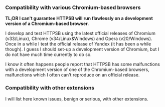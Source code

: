 ### Compatibility with various Chromium-based browsers

**TL;DR I can't guarantee HTTPSB will run flawlessly on a development version of a Chromium-based browser.**

I develop and test HTTPSB using the latest official releases of Chromium (v33/Linux), Chrome (v34/Linux&Windows) and Opera (v20/Windows). Once in a while I test the official release of Yandex (it has been a while though). I guess I should set-up a development version of Chromium, but I do not have much time currently to do so.

I know it often happens people report that HTTPSB has some malfunctions with a development version of one of the Chromium-based browsers, malfunctions which I often can't reproduce on an official release.

### Compatibility with other extensions

I will list here known issues, benign or serious, with other extensions.

